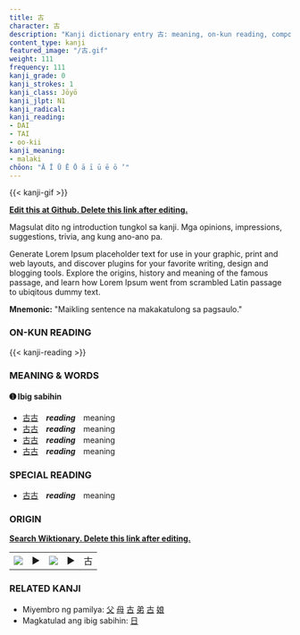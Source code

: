 ```yaml
---
title: 古
character: 古
description: "Kanji dictionary entry 古: meaning, on-kun reading, compounds, origin, related kanji"
content_type: kanji
featured_image: "/古.gif"
weight: 111
frequency: 111
kanji_grade: 0
kanji_strokes: 1
kanji_class: Jōyō
kanji_jlpt: N1
kanji_radical: 
kanji_reading: 
- DAI
- TAI
- oo-kii
kanji_meaning:
- malaki
chōon: "Ā Ī Ū Ē Ō ā ī ū ē ō ’"
---
```

[//]: # (Don't edit the line below. Kanji animated GIF code is automatically generated.)
{{< kanji-gif >}}

[//]: # (Edit below this line.)

**[Edit this at Github. Delete this link after editing.](https://github.com/tim0g/tim/tree/main/content/kanji/古/index.md)**

Magsulat dito ng introduction tungkol sa kanji. Mga opinions, impressions, suggestions, trivia, ang kung ano-ano pa.

Generate Lorem Ipsum placeholder text for use in your graphic, print and web layouts, and discover plugins for your favorite writing, design and blogging tools. Explore the origins, history and meaning of the famous passage, and learn how Lorem Ipsum went from scrambled Latin passage to ubiqitous dummy text.
 
**Mnemonic:** "Maikling sentence na makakatulong sa pagsaulo."

### ON-KUN READING

[//]: # (Don't edit the line below. ON-KUN READING code is automatically generated.)
{{< kanji-reading >}}

### MEANING & WORDS

#### ➊ **Ibig sabihin**
  - [古](../古)[古](../古)　***reading***　meaning
  - [古](../古)[古](../古)　***reading***　meaning
  - [古](../古)[古](../古)　***reading***　meaning
  - [古](../古)[古](../古)　***reading***　meaning

### SPECIAL READING
  - [古](../古)[古](../古)　***reading***　meaning

### ORIGIN

**[Search Wiktionary. Delete this link after editing.](https://wiktionary.org/wiki/古)**
<table class="kanji-table"><tr><td>
<img src="60px-古-bronze.svg.png">
</td><td>▶</td><td>
<img src="60px-古-oracle.svg.png">
</td><td>▶</td>
<td class="kanji-origin">古</td>
</tr></table>

### RELATED KANJI
- Miyembro ng pamilya: [父](../父) [母](../母) [古](../古) [弟](../弟) [古](../古) [娘](../娘)
- Magkatulad ang ibig sabihin: [日](../日)
